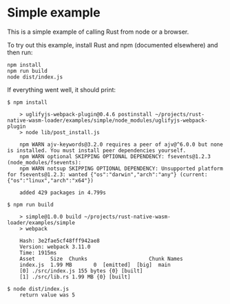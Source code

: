 # Simple example

This is a simple example of calling Rust from node or a browser.

To try out this example, install Rust and npm (documented elsewhere) and then run:

    npm install
    npm run build
    node dist/index.js

If everything went well, it should print:

    $ npm install

        > uglifyjs-webpack-plugin@0.4.6 postinstall ~/projects/rust-native-wasm-loader/examples/simple/node_modules/uglifyjs-webpack-plugin
        > node lib/post_install.js

        npm WARN ajv-keywords@3.2.0 requires a peer of ajv@^6.0.0 but none is installed. You must install peer dependencies yourself.
        npm WARN optional SKIPPING OPTIONAL DEPENDENCY: fsevents@1.2.3 (node_modules/fsevents):
        npm WARN notsup SKIPPING OPTIONAL DEPENDENCY: Unsupported platform for fsevents@1.2.3: wanted {"os":"darwin","arch":"any"} (current: {"os":"linux","arch":"x64"})

        added 429 packages in 4.799s

    $ npm run build

        > simple@1.0.0 build ~/projects/rust-native-wasm-loader/examples/simple
        > webpack

        Hash: 3e2fae5cf48fff942ae8
        Version: webpack 3.11.0
        Time: 1915ms
        Asset     Size  Chunks                    Chunk Names
        index.js  1.99 MB       0  [emitted]  [big]  main
        [0] ./src/index.js 155 bytes {0} [built]
        [1] ./src/lib.rs 1.99 MB {0} [built]

    $ node dist/index.js
        return value was 5
